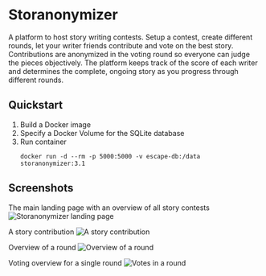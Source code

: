 # Storanonymizer
A platform to host story writing contests. Setup a contest, create different rounds, let your writer friends contribute and vote on the best story. Contributions are anonymized in the voting round so everyone can judge the pieces objectively. The platform keeps track of the score of each writer and determines the complete, ongoing story as you progress through different rounds.

## Quickstart
1. Build a Docker image
2. Specify a Docker Volume for the SQLite database
3. Run container
   ```
   docker run -d --rm -p 5000:5000 -v escape-db:/data storanonymizer:3.1
   ````

## Screenshots
The main landing page with an overview of all story contests
![Storanonymizer landing page](/screenshots/home.jpg)

A story contribution
![A story contribution](/screenshots/contribution.jpg)

Overview of a round
![Overview of a round](/screenshots/round.jpg)

Voting overview for a single round
![Votes in a round](/screenshots/votes.jpg)
